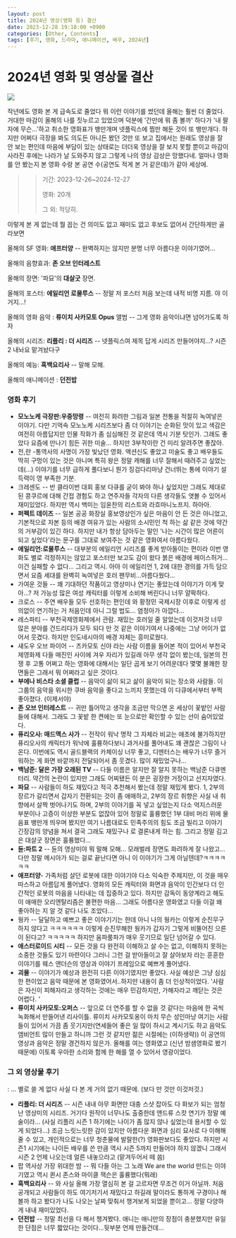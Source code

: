 ```yaml
---
layout: post
title: 2024년 영상(영화 등) 결산
date: 2023-12-28 19:18:00 +0900
categories: [Other, Contents]
tags: [후기, 영화, 드라마, 애니메이션, 배우, 2024년]
---
```

2024년 영화 및 영상물 결산
=================

[![](https://cojette.wordpress.com/wp-content/uploads/2024/12/image-1.png?w=719)](https://cojette.wordpress.com/wp-content/uploads/2024/12/image-1.png)

작년에도 영화 본 게 급속도로 줄었다 뭐 이런 이야기를 썼던데 올해는 훨씬 더 줄었다. 거대한 마감이 올해의 나를 짓누르고 있었으며 덕분에 '간만에 뭐 좀 볼까' 하다가 '내 팔자에 무슨...'하고 취소한 영화표가 뱅만개며 넷플릭스에 찜만 해둔 것이 또 뱅만개다. 하지만 어쩌다 극장을 봐도 의도든 아니든 봤던 것만 또 보고 집에서는 원래도 영상을 잘 안 보는 편인데 마음에 부담이 있는 상태로는 더더욱 영상을 잘 보지 못할 뿐이고 마감이 사라진 후에는 나라가 날 도와주지 않고 그렇게 나의 영상 감상은 망했다네. 얼마나 영화를 안 봤는지 본 영화 수랑 본 공연 수(공연도 적게 본 거 같은데)가 같아 세상에.

> > 기간: 2023-12-26~2024-12-27
> >
> > 영화: 20개
> >
> > 그 외: 적당히.

이렇게 본 게 없는데 뭘 꼽는 건 의미도 없고 재미도 없고 후보도 없어서 간단하게만 골라보면

올해의 SF 영화: **애프터양** -- 완벽하지는 않지만 분명 너무 아름다운 이야기였어...

올해의 음향효과: **존 오브 인터레스트**

올해의 장면: '파묘'의 **대살굿** 장면.

올해의 포스터: **에일리언 로물루스** -- 정말 저 포스터 처음 보는데 내적 비명 지름. 야 이거지...!

올해의 영화 음악 : **류이치 사카모토 Opus** 앨범 -- 그게 영화 음악이냐면 넘어가도록 하자

올해의 시리즈: **리플리 : 더 시리즈** -- 넷플릭스여 제목 답게 시리즈 만들어야지...? 시즌 2 내놔요 맡겨놨다구

올해의 예능: **흑백요리사** -- 말해 모해.

올해의 애니메이션 : **던전밥**

### 영화 후기

-   **모노노케 극장판:우중망령** -- 여전히 화려한 그림과 일본 전통을 적절히 녹여넣은 이야기. 다만 기억속 모노노케 시리즈보다 좀 더 이야기는 순화된 맛이 있고 색감은 여전히 아름답지만 인물 작화가 좀 심심해진 것 같은데 역시 기분 탓인가. 그래도 좋았다 요즘에 만나기 힘든 귀한 미술... 하지만 3부작이란 건 미리 알려주면 좋잖아.
-   전,란 -통역사의 사명이 가장 빛났던 영화. 액션신도 좋았고 미술도 좋고 배우들도 딱히 구멍이 있는 것은 아니며 특히 왕은 정말 캐해를 너무 잘해서 때려주고 싶었는데(...) 이야기를 너무 급하게 풀다보니 뭔가 징검다리마냥 건너뛰는 통에 이야기 설득력이 영 부족한 기분.
-   크레센도 -- 반 클라이번 대회 홍보 다큐를 굳이 봐야 하나 싶었지만 그래도 제대로 된 콩쿠르에 대해 간접 경험도 하고 연주자들 각자의 다른 생각들도 엿볼 수 있어서 재미있었다. 하지만 역시 백미는 임윤찬의 리스트와 라흐마니노프지. 하아아.
-   **퍼펙트 데이즈** -- 일본 공공 화장실 홍보영상인가 싶은 마음이 안 든 것은 아니었고, 기본적으로 자본 등의 배경 여유가 있는 사람의 소시민인 척 하는 삶 같은 것에 약간의 거부감이 있긴 하다. 하지만 내가 항상 담아두는 말인 '나는 시간이 많은 어른이 되고 싶었다'라는 문구를 그대로 보여주는 것 같은 영화여서 아름다웠다.
-   **에일리언:로물루스** -- 대부분의 에일리언 시리즈를 좋게 받아들이는 편이라 이번 영화도 별로 걱정하지는 않았고 포스터만 보고도 감이 왔다 붉은 배경에 페이스허거...이건 실패할 수 없다... 그리고 역시. 아아 이 에일리언 1, 2에 대한 경의를 가득 담으면서 요즘 세대를 완벽히 녹여넣은 호러 팬무비...아름다웠다...
-   가여운 것들 -- 꽤 기대하던 작품이고 영상미나 연기는 좋았는데 이야기가 이게 맞아...? 저 가능성 많은 여성 캐릭터를 이렇게 소비해 버린다니 너무 얄팍하다.
-   크로스 -- 주연 배우들 모두 선호하는 편인데 와 황정민 국제시장 이후로 이렇게 성의없이 연기하는 거 처음인데 아니 그럴 법도... 염정아가 아깝다...
-   레스파티 -- 부천국제영화제에서 관람. 재밌는 호러일 줄 알았는데 이것저것 너무 많은 분야를 건드리다가 모두 되다 만 것 같은 이야기여서 나중에는 그냥 어이가 없어서 웃겼다. 하지만 인도네시아의 배경 자체는 흥미로웠다.
-   섀도우 오브 파이어 -- 츠카모토 신야 라는 사람 이름을 들어본 적이 있어서 부천국제영화제 다들 매진인 사이에 겨우 자리가 있길래 아무 생각 없이 봤는데, 일본의 전쟁 후 고통 어쩌고 하는 영화에 대해서는 일단 곱게 보기 어려운데다 몇몇 불쾌한 장면들은 그래서 뭐 어쩌라고 싶은 것이다.
-   **부에나 비스타 소셜 클럽** -- 음악이 삶이 되고 삶이 음악이 되는 장소와 사람들. 이 그룹의 음악을 위시한 쿠바 음악을 좋다고 느끼지 못했는데 이 다큐에서부터 부쩍 좋아졌다. (이제서야)
-   **존 오브 인터레스트** -- 귀만 틀어막고 생각을 조금만 막으면 온 세상이 꽃밭인 사람들에 대해서. 그래도 그 꽃밭 한 켠에는 또 눈으로만 확인할 수 있는 선이 숨어있었다.
-   **퓨리오사: 매드맥스 사가** -- 전작이 워낙 명작 그 자체라 비교는 애초에 불가하지만 퓨리오사의 캐릭터가 워낙에 훌륭하다보니 과거사를 풀어내도 꽤 괜찮은 그림이 나온다. 이번에도 역시 골드블랙의 카체이싱 너무 좋고, 디멘터스는 배우가 너무 즐거워하는 게 화면 바깥까지 전달되어서 좀 웃겼다. 많이 재밌었구나...
-   **백남준: 달은 가장 오래된 TV** -- 다들 이름은 알지만 잘 알지 못하는 백남준 다큐멘터리. 약간의 논란이 있지만 그래도 어찌됐든 이 분은 굉장한 거장이고 선지자였다.
-   **파묘** -- 사람들이 하도 재밌다고 적극 추천해서 봤는데 정말 재밌게 봤다. 1, 2부의 장르가 갈리면서 갑자기 전환되는 것이 좀 애매하고, 2부의 장르 취향은 사실 내 취향에서 살짝 벗어나기도 하며, 2부의 이야기를 꼭 넣고 싶었는지 다소 억지스러운 부분이나 고증이 이상한 부분도 없잖아 있어 정말로 훌륭했던 1부 대비 머리 위에 물음표 뱅만개 띄우며 봤지만 여기 나름대로도 민족주의의 힘도 조금 빌리고 이야기 긴장감의 양념을 쳐서 결국 그래도 재밌구나 로 결론내게 하는 힘. 그리고 정말 김고은 대살굿 장면은 훌륭했다...
-   **듄:파트 2** -- 듄의 영상미야 뭐 말해 모해... 모래벌레 장면도 화려하게 잘 나왔고... 다만 정말 메시아가 되는 걸로 끝난다면 아니 이 이야기가 그게 아닐텐데?ㅋㅋㅋㅋㅋㅋ
-   **애프터양**- 가족처럼 살던 로봇에 대한 이야기야 다소 익숙한 주제지만, 이 것을 매우 따스하고 아름답게 풀어냈다. 영화의 모든 캐릭터와 화면과 음악이 인간보다 더 인간적인 로봇의 마음을 나타내는 데 집중하고 있다. 하지만 감독이 동양계라고 해도 이 애매한 오리엔탈리즘은 불편한 마음... 그래도 아름다운 영화였고 다들 이걸 왜 좋아하는 지 알 것 같다 나도 조았다...
-   웡카 -- 달달하고 예쁘고 좋은 이야기기는 한데 아니 나의 웡카는 이렇게 순진무구하지 않다고 ㅋㅋㅋㅋㅋㅋ 이렇게 순진무해한 웡카가 갑자기 그렇게 비뚤어진 으른이 된다고? ㅋㅋㅋㅋㅋ 하지만 움파룸파가 매우 웃기므로 일단 넘어갈 수 있다.
-   **애스터로이드 시티** -- 모든 것을 다 완전히 이해하고 살 수는 없고, 이해하지 못하는 소중한 것들도 있기 마련이다 그러니 그런 걸 받아들이고 잘 살아보자 라는 훈훈한 이야기를 웨스 앤더슨의 영상과 이야기 프레임으로 예쁘게 풀어냈다.
-   **괴물** -- 이야기가 예상과 완전히 다른 이야기였지만 좋았다. 사실 예상은 그냥 심심한 편이었고 음악 때문에 본 영화였어서..하지만 내용이 좀 더 인상적이었다. '사람은 자신이 피해자라고 생각하는 것에는 매우 민감하지만, 가해자라고 깨닫는 것은 어렵다. '
-   **류이치 사카모토:오퍼스** -- 앞으로 더 연주를 할 수 없을 것 같다는 마음에 한 곡씩 녹화해서 만들어낸 리사이틀. 류이치 사카모토옹이 마치 무슨 성인마냥 여기는 사람들이 있어서 가끔 좀 웃기지만(연세들어 좋은 일 많이 하시고 계시기도 하고 음악도 앰비언트 많이 만들고 하니까 그런 것 같지만 젊은 시절에는 (이하생략)) 이 공연의 영상과 음악은 정말 경건하지 않은가. 올해를 여는 영화였고 (신년 밤샘영화로 봤기 때문에) 이토록 우아한 소리와 함께 한 해를 열 수 있어서 영광이었다.

### 그 외 영상물 후기

: ... 별로 쓸 게 없다 사실 다 본 게 거의 없기 때문에. (보다 만 것만 이것저것.)

-   **리플리: 더 시리즈** -- 시즌 내내 아무 화면만 대충 스샷 잡아도 다 화보가 되는 엄청난 영상미의 시리즈. 거기다 원작이 너무나도 출중한데 앤드류 스캇 연기가 정말 예술이라... (사실 리플리 시즌 1 하기에는 나이가 좀 많지 않나 싶었는데 용서할 수 있게 되었다...) 조금 느릿느릿한 감이 있지만 아름다운 화면과 심리 묘사로 다 이해해 줄 수 있고, 개인적으로는 너무 청춘물에 발랄한(?) 영화판보다도 좋았다. 하지만 시즌1 시기에는 나이든 배우를 쓴 만큼 역시 시즌 5까지 만들어야 하지 않겠니 그래서 시즌 2 언제 나오는데 얼른 내놓으라고 (맡겨두어서 떼 씀)
-   팝 역사상 가장 위대한 밤 -- 뭐 다들 아는 그 노래 We are the world 만드는 이야기였고 역시 퀸시 존스와 마이클 잭슨은 훌륭했다(뭐래)
-   **흑백요리사** -- 와 사실 올해 가장 열심히 본 걸 고르자면 무조건 이거 아닐까. 처음 공개되고 사람들이 하도 여기저기서 재밌다고 하길래 말이라도 통하게 구경이나 해볼까 하고 봤다가 나도 나오는 날짜 맞춰서 챙겨보게 되었을 뿐이고... 정말 다양하게 내내 재미있었다.
-   **던전밥** -- 정말 최선을 다 해서 챙겨봤다. 애니는 애니만의 장점이 충분했지만 유일한 단점은 너무 짧았다는 것이다...뒷부분 언제 만들건데...
